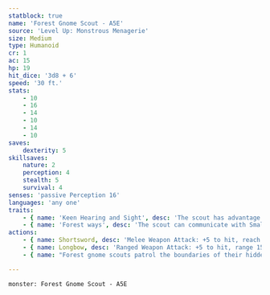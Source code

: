 ```yaml
---
statblock: true
name: 'Forest Gnome Scout - A5E'
source: 'Level Up: Monstrous Menagerie'
size: Medium
type: Humanoid
cr: 1
ac: 15
hp: 19
hit_dice: '3d8 + 6'
speed: '30 ft.'
stats:
    - 10
    - 16
    - 14
    - 10
    - 14
    - 10
saves:
    dexterity: 5
skillsaves:
    nature: 2
    perception: 4
    stealth: 5
    survival: 4
senses: 'passive Perception 16'
languages: 'any one'
traits:
    - { name: 'Keen Hearing and Sight', desc: 'The scout has advantage on Perception checks that rely on hearing or sight.' }
    - { name: 'Forest ways', desc: 'The scout can communicate with Small and Tiny beasts, and can innately cast blur, disguise self, and major image once each per long rest with no material components.' }
actions:
    - { name: Shortsword, desc: 'Melee Weapon Attack: +5 to hit, reach 5 ft., one target. Hit: 6 (1d6 + 3) piercing damage.' }
    - { name: Longbow, desc: 'Ranged Weapon Attack: +5 to hit, range 150/600 ft., one target. Hit: 7 (1d8 + 3) piercing damage.' }
    - { name: "Forest gnome scouts patrol the boundaries of their hidden villages, leading trespassers astray and attacking those they can't distract", desc: '' }

---
```

```statblock
monster: Forest Gnome Scout - A5E
```
